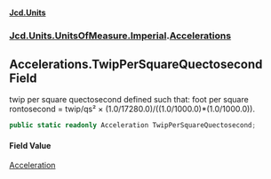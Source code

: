 #### [Jcd.Units](index.md 'index')

### [Jcd.Units.UnitsOfMeasure.Imperial](Jcd.Units.UnitsOfMeasure.Imperial.md 'Jcd.Units.UnitsOfMeasure.Imperial').[Accelerations](Accelerations.md 'Jcd.Units.UnitsOfMeasure.Imperial.Accelerations')

## Accelerations.TwipPerSquareQuectosecond Field

twip per square quectosecond defined such that: foot per square rontosecond = twip/qs² ×
(1.0/17280.0)/((1.0/1000.0)*(1.0/1000.0)).

```csharp
public static readonly Acceleration TwipPerSquareQuectosecond;
```

#### Field Value

[Acceleration](Acceleration.md 'Jcd.Units.UnitTypes.Acceleration')